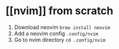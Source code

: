 # [[nvim]] from scratch

1. Download neovim  `brew install neovim`
2. Add a neovim config  `.config/nvim`
3. Go to nvim directory `cd .config/nvim` 
